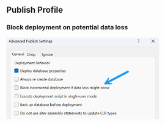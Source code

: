 ## Publish Profile

### Block deployment on potential data loss

<img src="../Reference Materials/img/VS_BlockDeployment.png" width="400" height="214">
